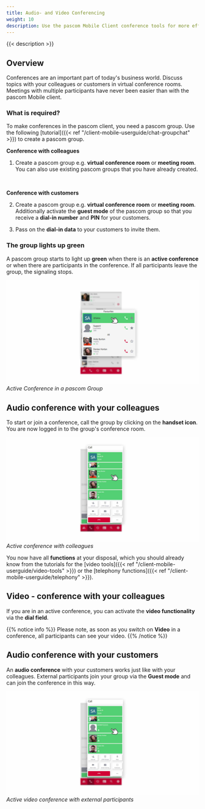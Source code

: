 ```yaml
---
title: Audio- and Video Conferencing
weight: 10
description: Use the pascom Mobile Client conference tools for more effective collaboration with your colleagues and customers
---
```

 
{{< description >}}


## Overview

Conferences are an important part of today's business world. Discuss topics with your colleagues or customers in virtual conference rooms. Meetings with multiple participants have never been easier than with the pascom Mobile client. 

### What is required?

To make conferences in the pascom client, you need a pascom group. Use the following [tutorial]({{< ref "/client-mobile-userguide/chat-groupchat" >}}) to create a pascom group.

**Conference with colleagues**

1. Create a pascom group e.g. **virtual conference room** or **meeting room**. You can also use existing pascom groups that you have already created.   
<br />

**Conference with customers**

2. Create a pascom group e.g. **virtual conference room** or **meeting room**. Additionally activate the **guest mode** of the pascom group so that you receive a **dial-in number** and **PIN** for your customers. 

3. Pass on the **dial-in data** to your customers to invite them.

### The group lights up green

A pascom group starts to light up **green** when there is an **active conference** or when there are participants in the conference. If all participants leave the group, the signaling stops.

![Active Conference in a pascom Group](active_conference.en.jpg)
*Active Conference in a pascom Group*
</br>

## Audio conference with your colleagues

To start or join a conference, call the group by clicking on the **handset icon**. You are now logged in to the group's conference room.


![Active conference with colleagues](active_conference_intern.en.jpg)
*Active conference with colleagues*
</br>

You now have all **functions** at your disposal, which you should already know from the tutorials for the [video tools]({{< ref "/client-mobile-userguide/video-tools" >}}) or the [telephony functions]({{< ref "/client-mobile-userguide/telephony" >}}). 

## Video - conference with your colleagues

If you are in an active conference, you can activate the **video functionality** via the **dial field**. 

{{% notice info %}}
Please note, as soon as you switch on **Video** in a conference, all participants can see your video.
{{% /notice %}}

## Audio conference with your customers

An **audio conference** with your customers works just like with your colleagues. External participants join your group via the **Guest mode** and can join the conference in this way. 

![Active video conference with external participants](active_conference_extern.en.jpg)
*Active video conference with external participants*
</br>


